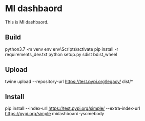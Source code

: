 # MI dashbaord

This is MI dashbaord.

## Build
python3.7 -m venv env
env\Scripts\activate
pip install -r requirements_dev.txt
python setup.py sdist bdist_wheel

## Upload
twine upload --repository-url https://test.pypi.org/legacy/ dist/*

## Install
pip install --index-url https://test.pypi.org/simple/ --extra-index-url https://pypi.org/simple midashboard-ysomebody